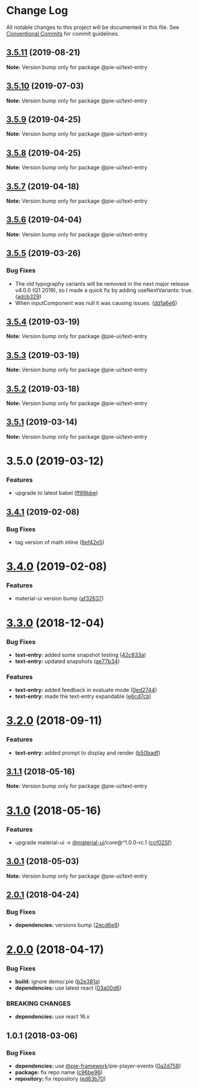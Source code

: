 # Change Log

All notable changes to this project will be documented in this file.
See [Conventional Commits](https://conventionalcommits.org) for commit guidelines.

## [3.5.11](https://github.com/pie-framework/pie-ui/compare/@pie-ui/text-entry@3.5.10...@pie-ui/text-entry@3.5.11) (2019-08-21)

**Note:** Version bump only for package @pie-ui/text-entry





## [3.5.10](https://github.com/pie-framework/pie-ui/compare/@pie-ui/text-entry@3.5.9...@pie-ui/text-entry@3.5.10) (2019-07-03)

**Note:** Version bump only for package @pie-ui/text-entry





## [3.5.9](https://github.com/pie-framework/pie-ui/compare/@pie-ui/text-entry@3.5.8...@pie-ui/text-entry@3.5.9) (2019-04-25)

**Note:** Version bump only for package @pie-ui/text-entry





## [3.5.8](https://github.com/pie-framework/pie-ui/compare/@pie-ui/text-entry@3.5.7...@pie-ui/text-entry@3.5.8) (2019-04-25)

**Note:** Version bump only for package @pie-ui/text-entry





## [3.5.7](https://github.com/pie-framework/pie-ui/compare/@pie-ui/text-entry@3.5.6...@pie-ui/text-entry@3.5.7) (2019-04-18)

**Note:** Version bump only for package @pie-ui/text-entry





## [3.5.6](https://github.com/pie-framework/pie-ui/compare/@pie-ui/text-entry@3.5.5...@pie-ui/text-entry@3.5.6) (2019-04-04)

**Note:** Version bump only for package @pie-ui/text-entry





## [3.5.5](https://github.com/pie-framework/pie-ui/compare/@pie-ui/text-entry@3.5.4...@pie-ui/text-entry@3.5.5) (2019-03-26)


### Bug Fixes

* The old typography variants will be removed in the next major release v4.0.0 (Q1 2019), so I made a quick fix by adding useNextVariants: true. ([adcb329](https://github.com/pie-framework/pie-ui/commit/adcb329))
* When inputComponent was null it was causing issues. ([dd1a6e6](https://github.com/pie-framework/pie-ui/commit/dd1a6e6))





## [3.5.4](https://github.com/pie-framework/pie-ui/compare/@pie-ui/text-entry@3.5.3...@pie-ui/text-entry@3.5.4) (2019-03-19)

**Note:** Version bump only for package @pie-ui/text-entry





## [3.5.3](https://github.com/pie-framework/pie-ui/compare/@pie-ui/text-entry@3.5.2...@pie-ui/text-entry@3.5.3) (2019-03-19)

**Note:** Version bump only for package @pie-ui/text-entry





## [3.5.2](https://github.com/pie-framework/pie-ui/compare/@pie-ui/text-entry@3.5.1...@pie-ui/text-entry@3.5.2) (2019-03-18)

**Note:** Version bump only for package @pie-ui/text-entry





## [3.5.1](https://github.com/pie-framework/pie-ui/compare/@pie-ui/text-entry@3.5.0...@pie-ui/text-entry@3.5.1) (2019-03-14)

**Note:** Version bump only for package @pie-ui/text-entry





# 3.5.0 (2019-03-12)


### Features

* upgrade to latest babel ([ff89bbe](https://github.com/pie-framework/pie-ui/commit/ff89bbe))





## [3.4.1](https://github.com/pie-framework/pie-ui/compare/@pie-ui/text-entry@3.4.0...@pie-ui/text-entry@3.4.1) (2019-02-08)


### Bug Fixes

* tag version of math inline ([8ef42e5](https://github.com/pie-framework/pie-ui/commit/8ef42e5))





# [3.4.0](https://github.com/pie-framework/pie-ui/compare/@pie-ui/text-entry@3.3.0...@pie-ui/text-entry@3.4.0) (2019-02-08)


### Features

* material-ui version bump ([af32637](https://github.com/pie-framework/pie-ui/commit/af32637))





# [3.3.0](https://github.com/pie-framework/pie-ui/compare/@pie-ui/text-entry@3.2.0...@pie-ui/text-entry@3.3.0) (2018-12-04)


### Bug Fixes

* **text-entry:** added some snapshot testing ([42c833a](https://github.com/pie-framework/pie-ui/commit/42c833a))
* **text-entry:** updated snapshots ([ae77b34](https://github.com/pie-framework/pie-ui/commit/ae77b34))


### Features

* **text-entry:** added feedback in evaluate mode ([0ed2744](https://github.com/pie-framework/pie-ui/commit/0ed2744))
* **text-entry:** made the text-entry expandable ([e6cd7cb](https://github.com/pie-framework/pie-ui/commit/e6cd7cb))





<a name="3.2.0"></a>
# [3.2.0](https://github.com/pie-framework/pie-ui/compare/@pie-ui/text-entry@3.1.1...@pie-ui/text-entry@3.2.0) (2018-09-11)


### Features

* **text-entry:** added prompt to display and render ([b50badf](https://github.com/pie-framework/pie-ui/commit/b50badf))




<a name="3.1.1"></a>
## [3.1.1](https://github.com/pie-framework/pie-ui/compare/@pie-ui/text-entry@3.1.0...@pie-ui/text-entry@3.1.1) (2018-05-16)




**Note:** Version bump only for package @pie-ui/text-entry

<a name="3.1.0"></a>
# [3.1.0](https://github.com/pie-framework/pie-ui/compare/@pie-ui/text-entry@3.0.1...@pie-ui/text-entry@3.1.0) (2018-05-16)


### Features

* upgrade material-ui -> [@material-ui](https://github.com/material-ui)/core@^1.0.0-rc.1 ([ccf025f](https://github.com/pie-framework/pie-ui/commit/ccf025f))




<a name="3.0.1"></a>
## [3.0.1](https://github.com/pie-framework/pie-ui/compare/@pie-ui/text-entry@3.0.0...@pie-ui/text-entry@3.0.1) (2018-05-03)




**Note:** Version bump only for package @pie-ui/text-entry

<a name="2.0.1"></a>
## [2.0.1](https://github.com/pie-framework/pie-ui/compare/@pie-ui/text-entry@2.0.0...@pie-ui/text-entry@2.0.1) (2018-04-24)


### Bug Fixes

* **dependencies:** versions bump ([2ecd6e8](https://github.com/pie-framework/pie-ui/commit/2ecd6e8))




<a name="2.0.0"></a>
# [2.0.0](https://github.com/pie-framework/pie-ui/compare/@pie-ui/text-entry@1.0.1...@pie-ui/text-entry@2.0.0) (2018-04-17)


### Bug Fixes

* **build:** ignore demo/.pie ([b2e381a](https://github.com/pie-framework/pie-ui/commit/b2e381a))
* **dependencies:** use latest react ([03a00d6](https://github.com/pie-framework/pie-ui/commit/03a00d6))


### BREAKING CHANGES

* **dependencies:** use react 16.x




<a name="1.0.1"></a>
## 1.0.1 (2018-03-06)


### Bug Fixes

* **dependencies:** use [@pie-framework](https://github.com/pie-framework)/pie-player-events ([0a2d758](https://github.com/pie-framework/pie-ui/commit/0a2d758))
* **package:** fix repo name ([c96be96](https://github.com/pie-framework/pie-ui/commit/c96be96))
* **repository:** fix repository ([ed63b70](https://github.com/pie-framework/pie-ui/commit/ed63b70))
